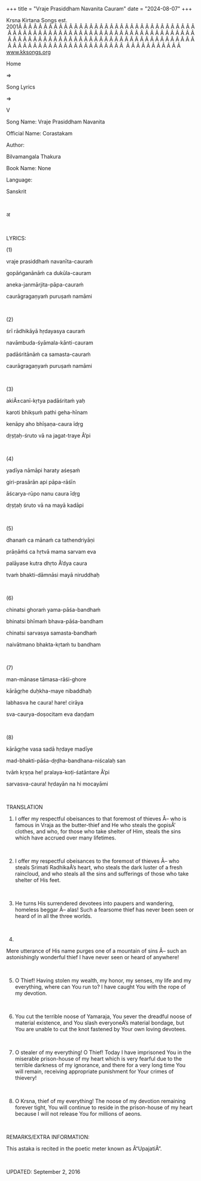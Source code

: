 +++ 
title = "Vraje Prasiddham Navanita Cauram"
date = "2024-08-07"
+++

Krsna Kirtana Songs est. 2001Â Â Â Â Â Â Â Â Â Â Â Â Â Â Â Â Â Â Â Â Â Â Â Â Â Â Â Â Â Â Â Â Â Â Â Â Â Â Â Â Â Â Â Â Â Â Â Â Â Â Â Â Â Â Â Â Â Â Â Â Â Â Â Â Â Â Â Â Â Â Â Â Â Â Â Â Â Â Â Â Â Â Â Â Â Â Â Â Â Â Â Â Â Â Â Â Â Â Â Â Â Â Â Â Â Â Â Â Â Â Â Â Â Â Â Â Â Â Â Â Â Â Â Â Â Â Â Â Â Â Â Â  Â Â Â Â Â Â Â Â Â Â Â  
www.kksongs.org








Home
 
⇒
 
Song Lyrics
 
⇒
 
V


Song
Name: Vraje Prasiddham Navanita


Official
Name: Corastakam


Author:

Bilvamangala
Thakura


Book
Name: None


Language:

Sanskrit


 








अ








 


LYRICS:


(1)


vraje
prasiddhaḿ navanīta-cauraḿ


gopāńganānāḿ
ca dukūla-cauram


aneka-janmārjita-pāpa-cauraḿ


caurāgragaṇyaḿ
puruṣaḿ namāmi


 


(2)


śrī
rādhikāyā hṛdayasya cauraḿ


navāmbuda-śyāmala-kānti-cauram


padāśritānāḿ
ca samasta-cauraḿ


caurāgragaṇyaḿ
puruṣaḿ namāmi


 


(3)


akiÃ±canī-kṛtya
padāśritaḿ yaḥ


karoti
bhikṣuḿ pathi geha-hīnam


kenāpy
aho bhīṣaṇa-caura īdṛg


dṛṣṭaḥ-śruto
vā na jagat-traye Â’pi 


 


(4)


yadīya
nāmāpi haraty aśeṣaḿ


giri-prasārān
api pāpa-rāśīn


āścarya-rūpo
nanu caura īdṛg


dṛṣṭaḥ
śruto vā na mayā kadāpi 


 


(5)


dhanaḿ
ca mānaḿ ca tathendriyāṇi


prāṇāḿś
ca hṛtvā mama sarvam eva


palāyase
kutra dhṛto Â’dya caura


tvaḿ
bhakti-dāmnāsi mayā niruddhaḥ 


 


(6) 


chinatsi
ghoraḿ yama-pāśa-bandhaḿ


bhinatsi
bhīmaḿ bhava-pāśa-bandham


chinatsi
sarvasya samasta-bandhaḿ


naivātmano
bhakta-kṛtaḿ tu bandham


 


(7)


man-mānase
tāmasa-rāśi-ghore


kārāgṛhe
duḥkha-maye nibaddhaḥ


labhasva
he caura! hare! cirāya


sva-caurya-doṣocitam
eva daṇḍam


 


(8)


kārāgṛhe
vasa sadā hṛdaye madīye


mad-bhakti-pāśa-dṛḍha-bandhana-niścalaḥ
san


tvāḿ
kṛṣṇa he! pralaya-koṭi-śatāntare Â’pi


sarvasva-caura!
hṛdayān na hi mocayāmi


 


TRANSLATION


1) I
offer my respectful obeisances to that foremost of thieves Â– who is famous in
Vraja as the butter-thief and He who steals the gopisÂ’ clothes, and who, for
those who take shelter of Him, steals the sins which have accrued over many
lifetimes.


 


2) I
offer my respectful obeisances to the foremost of thieves Â– who steals Srimati
RadhikaÂ’s heart, who steals the dark luster of a fresh raincloud, and who steals
all the sins and sufferings of those who take shelter of His feet.


 


3) He
turns His surrendered devotees into paupers and wandering, homeless beggar Â–
alas! Such a fearsome thief has never been seen or heard of in all the three
worlds.


 


4)
Mere utterance of His name purges one of a mountain of sins Â– such an
astonishingly wonderful thief I have never seen or heard of anywhere!


 


5) O
Thief! Having stolen my wealth, my honor, my senses, my life and my everything,
where can You run to? I have caught You with the rope of my devotion.


 


6) You
cut the terrible noose of Yamaraja, You sever the dreadful noose of material
existence, and You slash everyoneÂ’s material bondage, but You are unable to cut
the knot fastened by Your own loving devotees.


 


7) O
stealer of my everything! O Thief! Today I have imprisoned You in the miserable
prison-house of my heart which is very fearful due to the terrible darkness of
my ignorance, and there for a very long time You will remain, receiving
appropriate punishment for Your crimes of thievery!


 


8) O
Krsna, thief of my everything! The noose of my devotion remaining forever
tight, You will continue to reside in the prison-house of my heart because I
will not release You for millions of aeons. 


 


REMARKS/EXTRA
INFORMATION:


This
astaka is recited in the poetic meter known as Â“UpajatiÂ”.


 


UPDATED:
 September 2, 2016